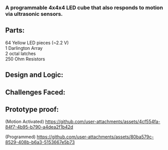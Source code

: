 ### A programmable 4x4x4 LED cube that also responds to motion via ultrasonic sensors.

## Parts:
64 Yellow LED pieces (~2.2 V) <br>
1 Darlington Array <br>
2 octal latches <br>
250 Ohm Resistors <br>

## Design and Logic:

## Challenges Faced:


## Prototype proof:


(Motion Activated)
https://github.com/user-attachments/assets/4cf554fa-84f7-4b95-b790-a4dea2f1b42d


(Programmed)
https://github.com/user-attachments/assets/80ba579c-8529-408b-b6a3-5153667e5b73


